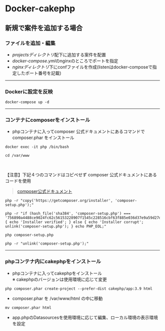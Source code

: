 # Docker-cakephp

## 新規で案件を追加する場合
### ファイルを追加・編集
+ *projectsディレクトリ*配下に追加する案件を配置
+ *docker-compose.yml*のnginxのところでポートを指定
+ *nginxディレクトリ*下にconfファイルを作成(listenはdocker-composeで指定したポート番号を記載)
***
### Dockerに設定を反映

```
docker-compose up -d
```
***
### コンテナにcomposerをインストール
+ phpコンテナに入ってcomposer 公式ドキュメントにあるコマンドで composer.phar をインストール

```
docker exec -it php /bin/bash
```
```
cd /var/www
```
<br>

【注意】下記４つのコマンドはコピペせず composer 公式ドキュメントにあるコードを使用
> [composer公式ドキュメント](https://getcomposer.org/download/)

```
php -r "copy('https://getcomposer.org/installer', 'composer-setup.php');"
```
```
php -r "if (hash_file('sha384', 'composer-setup.php') === '756890a4488ce9024fc62c56153228907f1545c228516cbf63f885e036d37e9a59d27d63f46af1d4d07ee0f76181c7d3') { echo 'Installer verified'; } else { echo 'Installer corrupt'; unlink('composer-setup.php'); } echo PHP_EOL;"
```
```
php composer-setup.php
```
```
php -r "unlink('composer-setup.php');"
```
***
### phpコンテナ内にcakephpをインストール
+ phpコンテナに入ってcakephpをインストール<br>
  ※ cakephpのバージョンは使用環境に応じて変更
```
php composer.phar create-project --prefer-dist cakephp/app:3.9 html
```
+ composer.phar を /var/www/html の中に移動
```
mv composer.phar html
```
+ app.phpのDatasourcesを使用環境に応じて編集、ローカル環境の表示環境を設定

